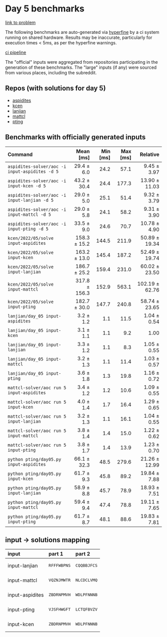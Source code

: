 # Day 5 benchmarks

[link to problem](http://adventofcode.com/2022/day/5)

The following benchmarks are auto-generated via [hyperfine](https://github.com/sharkdp/hyperfine) by a ci system running on shared hardware. Results may be inaccurate, particularly for execution times < 5ms, as per the hyperfine warnings.

[ci pipeline](http://ci.papercode.net:8080/teams/aoc2022/pipelines/aoc-compare-2022)

The "official" inputs were aggregated from repositories participating in the generation of these benchmarks. The "large" inputs (if any) were sourced from various places, including the subreddit.

## Repos (with solutions for day 5)


- [aspidites](https://github.com/aspidites/aoc2022)
- [kcen](https://github.com/kcen/AdventOfCode)
- [lanjian](https://github.com/LanJian/aoc-2022)
- [mattcl](https://github.com/mattcl/aoc2022)
- [pting](https://github.com/pting/aoc2022)

## Benchmarks with officially generated inputs
| Command | Mean [ms] | Min [ms] | Max [ms] | Relative |
|:---|---:|---:|---:|---:|
| `aspidites-solver/aoc -i input-aspidites -d 5` | 29.4 ± 6.0 | 24.2 | 57.1 | 9.45 ± 3.97 |
| `aspidites-solver/aoc -i input-kcen -d 5` | 43.2 ± 30.4 | 24.4 | 177.3 | 13.90 ± 11.03 |
| `aspidites-solver/aoc -i input-lanjian -d 5` | 29.0 ± 5.0 | 25.1 | 51.4 | 9.32 ± 3.79 |
| `aspidites-solver/aoc -i input-mattcl -d 5` | 29.0 ± 5.8 | 24.1 | 58.2 | 9.31 ± 3.90 |
| `aspidites-solver/aoc -i input-pting -d 5` | 33.5 ± 9.0 | 24.6 | 70.7 | 10.78 ± 4.90 |
| `kcen/2022/05/solve input-aspidites` | 158.3 ± 15.2 | 144.5 | 211.9 | 50.89 ± 19.34 |
| `kcen/2022/05/solve input-kcen` | 163.2 ± 13.0 | 145.4 | 187.2 | 52.49 ± 19.74 |
| `kcen/2022/05/solve input-lanjian` | 186.7 ± 25.2 | 159.4 | 231.0 | 60.02 ± 23.50 |
| `kcen/2022/05/solve input-mattcl` | 317.8 ± 156.3 | 152.9 | 563.1 | 102.19 ± 62.76 |
| `kcen/2022/05/solve input-pting` | 182.7 ± 30.0 | 147.7 | 240.8 | 58.74 ± 23.65 |
| `lanjian/day_05 input-aspidites` | 3.2 ± 1.2 | 1.1 | 11.5 | 1.04 ± 0.54 |
| `lanjian/day_05 input-kcen` | 3.1 ± 1.1 | 1.1 | 9.2 | 1.00 |
| `lanjian/day_05 input-lanjian` | 3.3 ± 1.2 | 1.1 | 8.3 | 1.05 ± 0.55 |
| `lanjian/day_05 input-mattcl` | 3.2 ± 1.3 | 1.1 | 11.4 | 1.03 ± 0.57 |
| `lanjian/day_05 input-pting` | 3.6 ± 1.8 | 1.3 | 19.8 | 1.16 ± 0.72 |
| `mattcl-solver/aoc run 5 input-aspidites` | 3.4 ± 1.2 | 1.2 | 10.6 | 1.09 ± 0.55 |
| `mattcl-solver/aoc run 5 input-kcen` | 4.0 ± 1.4 | 1.7 | 16.4 | 1.29 ± 0.65 |
| `mattcl-solver/aoc run 5 input-lanjian` | 3.2 ± 1.3 | 1.1 | 16.1 | 1.04 ± 0.55 |
| `mattcl-solver/aoc run 5 input-mattcl` | 3.8 ± 1.4 | 1.4 | 15.0 | 1.22 ± 0.62 |
| `mattcl-solver/aoc run 5 input-pting` | 3.8 ± 1.7 | 1.4 | 13.9 | 1.23 ± 0.70 |
| `python pting/day05.py input-aspidites` | 66.1 ± 32.3 | 48.5 | 279.6 | 21.26 ± 12.99 |
| `python pting/day05.py input-kcen` | 61.7 ± 9.3 | 45.8 | 89.2 | 19.84 ± 7.88 |
| `python pting/day05.py input-lanjian` | 58.9 ± 8.8 | 45.7 | 78.9 | 18.93 ± 7.51 |
| `python pting/day05.py input-mattcl` | 59.4 ± 9.4 | 47.4 | 78.8 | 19.11 ± 7.65 |
| `python pting/day05.py input-pting` | 61.7 ± 8.7 | 48.1 | 88.6 | 19.83 ± 7.81 |

## input -> solutions mapping
|input|part 1|part 2|
|:---|:---|:---|
|input-lanjian|<pre>RFFFWBPNS</pre>|<pre>CQQBBJFCS</pre>|
|input-mattcl|<pre>VQZNJMWTR</pre>|<pre>NLCDCLVMQ</pre>|
|input-aspidites|<pre>ZBDRNPMVH</pre>|<pre>WDLPFNNNB</pre>|
|input-pting|<pre>VJSFHWGFT</pre>|<pre>LCTQFBVZV</pre>|
|input-kcen|<pre>ZBDRNPMVH</pre>|<pre>WDLPFNNNB</pre>|
